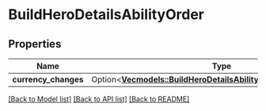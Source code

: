 # BuildHeroDetailsAbilityOrder

## Properties

Name | Type | Description | Notes
------------ | ------------- | ------------- | -------------
**currency_changes** | Option<[**Vec<models::BuildHeroDetailsAbilityOrderCurrencyChange>**](BuildHeroDetailsAbilityOrderCurrencyChange.md)> |  | [optional]

[[Back to Model list]](../README.md#documentation-for-models) [[Back to API list]](../README.md#documentation-for-api-endpoints) [[Back to README]](../README.md)


